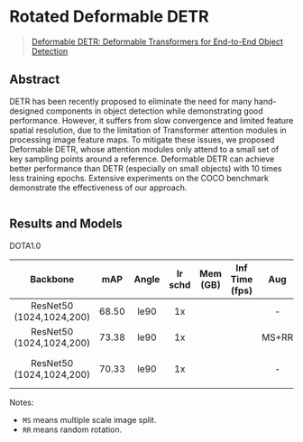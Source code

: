 # Rotated Deformable DETR

> [Deformable DETR: Deformable Transformers for End-to-End Object Detection](https://arxiv.org/abs/2010.04159)

<!-- [ALGORITHM] -->

## Abstract

DETR has been recently proposed to eliminate the need for many hand-designed components in object detection while demonstrating good performance. However, it suffers from slow convergence and limited feature spatial resolution, due to the limitation of Transformer attention modules in processing image feature maps. To mitigate these issues, we proposed Deformable DETR, whose attention modules only attend to a small set of key sampling points around a reference. Deformable DETR can achieve better performance than DETR (especially on small objects) with 10 times less training epochs. Extensive experiments on the COCO benchmark demonstrate the effectiveness of our approach.

<div align=center>
<img src=""/>
</div>

## Results and Models

DOTA1.0

|         Backbone         |  mAP  | Angle | lr schd | Mem (GB) | Inf Time (fps) |  Aug  | Batch Size |                                                                        Configs                                                                         |         Download         |
| :----------------------: | :---: | :---: | :-----: | :------: | :------------: | :---: | :--------: | :----------------------------------------------------------------------------------------------------------------------------------------------------: | :----------------------: |
| ResNet50 (1024,1024,200) | 68.50 | le90  |   1x    |          |                |   -   |     32     |                 [rotated_deformable-detr_r50_16xb2-50e_dota](../rotated_deformable_detr/rotated_deformable-detr_r50_16xb2-50e_dota.py)                 | [model](<>) \| [log](<>) |
| ResNet50 (1024,1024,200) | 73.38 | le90  |   1x    |          |                | MS+RR |     32     |           [rotated_deformable-detr_r50_16xb2-50e_dota_ms_rr](../rotated_deformable_detr/rotated_deformable-detr_r50_16xb2-50e_dota_ms_rr.py)           | [model](<>) \| [log](<>) |
| ResNet50 (1024,1024,200) | 70.33 | le90  |   1x    |          |                |   -   |     32     | [rotated_deformable-detr_refine_twostage_r50_16xb2-50e_dota](../rotated_deformable_detr/rotated_deformable-detr_refine_twostage_r50_16xb2-50e_dota.py) | [model](<>) \| [log](<>) |

Notes:

- `MS` means multiple scale image split.
- `RR` means random rotation.
